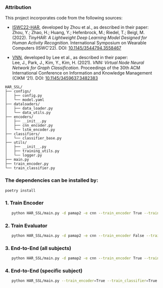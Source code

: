 ### Attribution

This project incorporates code from the following sources:

- [ISWC22-HAR](https://github.com/teco-kit/ISWC22-HAR), developed by Zhou et al., as described in their paper:  
  Zhou, Y.; Zhao, H.; Huang, Y.; Hefenbrock, M.; Riedel, T.; Beigl, M. (2022). *TinyHAR: A Lightweight Deep Learning Model Designed for Human Activity Recognition*. International Symposium on Wearable Computers (ISWC’22). DOI: [10.1145/3544794.3558467](https://doi.org/10.1145/3544794.3558467)

- [VNN](https://github.com/FlyingGiraffe/vnn), developed by Lee et al., as described in their paper:  
  Lee, J., Park, J., Kim, Y., Kim, H. (2021). *VNN: Virtual Node Neural Network for Graph Classification*. Proceedings of the 30th ACM International Conference on Information and Knowledge Management (CIKM ‘21). DOI: [10.1145/3459637.3482383](https://doi.org/10.1145/3459637.3482383)

```
HAR_SSL/
├── configs/                
│   ├── config.py           
│   └── model.yaml          
├── dataloaders/            
│   ├── data_loader.py      
│   └── data_utils.py       
├── encoders/              
│   ├── __init__.py         
│   ├── cnn_encoder.py      
│   └── lstm_encoder.py    
├── classifiers/            
│   └── classifier_base.py  
├── utils/                  
│   ├── __init__.py         
│   ├── training_utils.py   
│   └── logger.py           
├── main.py                 
├── train_encoder.py        
└── train_classifier.py    
```

### The dependencies can be installed by:
```bash
poetry install
```

### 1. Train Encoder
```bash
   python HAR_SSL/main.py -d pamap2 -e cnn --train_encoder True --train_classifier False --test False
   ```

### 2. Train Evaluator
```bash
   python HAR_SSL/main.py -d pamap2 -e cnn --train_encoder False --train_classifier True --test False --load_encoder True --encoder_path /path/to/encoder.pth
   ```

### 3. End-to-End (all subjects)
```bash
   python HAR_SSL/main.py -d pamap2 -e cnn --train_encoder True --train_classifier True --test True
   ```
### 4. End-to-End (specific subject)
```bash
   python HAR_SSL/main.py --train_encoder=True --train_classifier=True --test=True --specific_subject=5
   ```